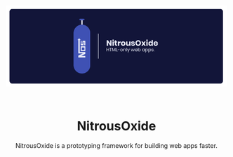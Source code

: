 <p align="center">
  <img src="./nos-banner.png" alt="NitrousOxide Banner"/>
</p>

<p>&nbsp;</p>

<h1 align="center">
  NitrousOxide
</h1>

<p align="center">
  NitrousOxide is a prototyping framework for building web apps faster.
</p>
